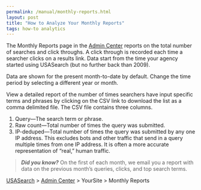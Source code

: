 ```yaml
---
permalink: /manual/monthly-reports.html
layout: post
title: "How to Analyze Your Monthly Reports"
tags: how-to analytics 
---
```

<p>The Monthly Reports page in the <a href="http://search.usa.gov/affiliates/home">Admin Center</a> reports on the total number of searches and click throughs. A click through is recorded each time a searcher clicks on a results link. Data start from the time your agency started using USASearch (but no further back than 2009).</p>
<p>Data are shown for the present month-to-date by default. Change the time period by selecting a different year or month.</p>
<p>View a detailed report of the number of times searchers have input specific terms and phrases by clicking on the CSV link to download the list as a comma delimited file. The CSV file contains three columns.</p>
<ol><li>Query—The search term or phrase.</li>
<li>Raw count—Total number of times the query was submitted.</li>
<li>IP-deduped—Total number of times the query was submitted by any one IP address. This excludes bots and other traffic that send in a query multiple times from one IP address. It is often a more accurate representation of &#8220;real,&#8221; human traffic.</li>
</ol><blockquote>
<p><em><strong>Did you know?</strong> </em>On the first of each month, we email you a report with data on the previous month&#8217;s queries, clicks, and top search terms.</p>
</blockquote>
<p><a href="http://usasearch.howto.gov/">USASearch</a> &gt; <a href="http://search.usa.gov/affiliates/home">Admin Center</a> &gt; YourSite &gt; Monthly Reports</p>
